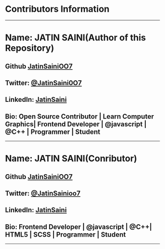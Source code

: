 # Contributors Information
***

# Name: JATIN SAINI(Author of this Repository)
## Github [JatinSainiOO7](https://github.com/JatinSainiOO7)
## Twitter: [@JatinSaini0O7](https://twitter.com/JatinSaini0O7)
## LinkedIn: [JatinSaini](https://www.linkedin.com/in/jatin-saini-711055294/)
## Bio: Open Source Contributor | Learn Computer Graphics| Frontend Developer | @javascript | @C++ | Programmer | Student
***
 
# Name: JATIN SAINI(Conributor)
## Github [JatinSainiOO7](https://github.com/JATINcODER-OO7)
## Twitter: [@JatinSainioo7](https://twitter.com/JatinSainioo7)
## LinkedIn: [JatinSaini](https://www.linkedin.com/in/jatin-saini-461403284/)
## Bio: Frontend Developer | @javascript | @C++| HTML5 | SCSS | Programmer | Student
***
























